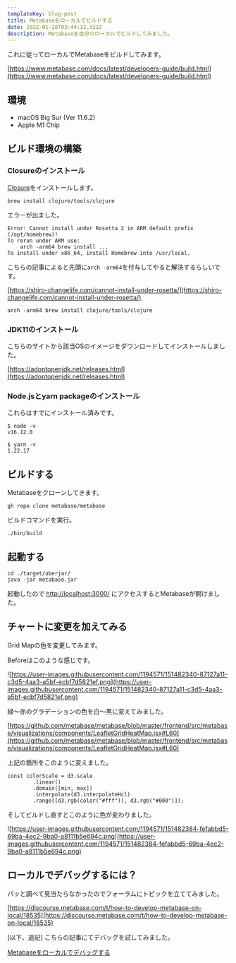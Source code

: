 ```yaml
---
templateKey: blog-post
title: Metabaseをローカルでビルドする
date: 2022-01-28T03:44:12.321Z
description: Metabaseを自分のローカルでビルドしてみました。
---
```

これに従ってローカルでMetabaseをビルドしてみます。

[https://www.metabase.com/docs/latest/developers-guide/build.html](https://www.metabase.com/docs/latest/developers-guide/build.html)

## 環境

- macOS Big Sur (Ver 11.6.2)
- Apple M1 Chip

## ビルド環境の構築

### Closureのインストール

[Closure](https://clojure.org/guides/getting_started)をインストールします。

```
brew install clojure/tools/clojure
```

エラーが出ました。

```
Error: Cannot install under Rosetta 2 in ARM default prefix (/opt/homebrew)!
To rerun under ARM use:
    arch -arm64 brew install ...
To install under x86_64, install Homebrew into /usr/local.
```

こちらの記事によると先頭に`arch -arm64`を付与してやると解決するらしいです。

[https://shiro-changelife.com/cannot-install-under-rosetta/](https://shiro-changelife.com/cannot-install-under-rosetta/)

```
arch -arm64 brew install clojure/tools/clojure
```

### JDK11のインストール

こちらのサイトから該当OSのイメージをダウンロードしてインストールしました。

[https://adoptopenjdk.net/releases.html](https://adoptopenjdk.net/releases.html)

### Node.jsとyarn packageのインストール

これらはすでにインストール済みです。

```
$ node -v
v16.12.0

$ yarn -v
1.22.17
```

## ビルドする

Metabaseをクローンしてきます。

```
gh repo clone metabase/metabase
```

ビルドコマンドを実行。

```
./bin/build
```

## 起動する

```
cd ./target/uberjar/
java -jar metabase.jar
```

起動したので [http://localhost:3000/](http://localhost:3000/) にアクセスするとMetabaseが開けました。

## チャートに変更を加えてみる

Grid Mapの色を変更してみます。

Beforeはこのような感じです。

![https://user-images.githubusercontent.com/1194571/151482340-87127a11-c3d5-4aa3-a5bf-ecbf7d5821ef.png](https://user-images.githubusercontent.com/1194571/151482340-87127a11-c3d5-4aa3-a5bf-ecbf7d5821ef.png)

緑〜赤のグラデーションの色を白〜黒に変えてみました。

[https://github.com/metabase/metabase/blob/master/frontend/src/metabase/visualizations/components/LeafletGridHeatMap.jsx#L60](https://github.com/metabase/metabase/blob/master/frontend/src/metabase/visualizations/components/LeafletGridHeatMap.jsx#L60)

上記の箇所をこのように変えました。

```
const colorScale = d3.scale
        .linear()
        .domain([min, max])
        .interpolate(d3.interpolateHcl)
        .range([d3.rgb(color("#fff")), d3.rgb("#000")]);
```

そしてビルドし直すとこのように色が変わりました。

![https://user-images.githubusercontent.com/1194571/151482384-fefabbd5-69ba-4ec2-9ba0-a8111b5e694c.png](https://user-images.githubusercontent.com/1194571/151482384-fefabbd5-69ba-4ec2-9ba0-a8111b5e694c.png)

## ローカルでデバッグするには？

パッと調べて見当たらなかったのでフォーラムにトピックを立ててみました。

[https://discourse.metabase.com/t/how-to-develop-metabase-on-local/18535](https://discourse.metabase.com/t/how-to-develop-metabase-on-local/18535)

[以下、追記]
こちらの記事にてデバッグを試してみました。

[Metabaseをローカルでデバッグする](https://blog.kwst.site/202201295432/)